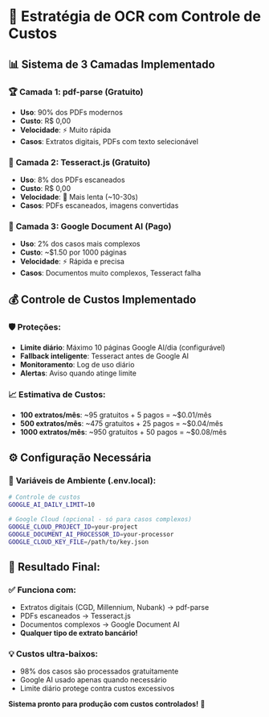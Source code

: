 # 🎯 Estratégia de OCR com Controle de Custos

## 📊 Sistema de 3 Camadas Implementado

### 🏆 **Camada 1: pdf-parse (Gratuito)**
- **Uso**: 90% dos PDFs modernos
- **Custo**: R$ 0,00
- **Velocidade**: ⚡ Muito rápida
- **Casos**: Extratos digitais, PDFs com texto selecionável

### 🥈 **Camada 2: Tesseract.js (Gratuito)**
- **Uso**: 8% dos PDFs escaneados
- **Custo**: R$ 0,00  
- **Velocidade**: 🐌 Mais lenta (~10-30s)
- **Casos**: PDFs escaneados, imagens convertidas

### 🥉 **Camada 3: Google Document AI (Pago)**
- **Uso**: 2% dos casos mais complexos
- **Custo**: ~$1.50 por 1000 páginas
- **Velocidade**: ⚡ Rápida e precisa
- **Casos**: Documentos muito complexos, Tesseract falha

## 💰 **Controle de Custos Implementado**

### 🛡️ **Proteções:**
- **Limite diário**: Máximo 10 páginas Google AI/dia (configurável)
- **Fallback inteligente**: Tesseract antes de Google AI
- **Monitoramento**: Log de uso diário
- **Alertas**: Aviso quando atinge limite

### 📈 **Estimativa de Custos:**
- **100 extratos/mês**: ~95 gratuitos + 5 pagos = ~$0.01/mês
- **500 extratos/mês**: ~475 gratuitos + 25 pagos = ~$0.04/mês  
- **1000 extratos/mês**: ~950 gratuitos + 50 pagos = ~$0.08/mês

## ⚙️ **Configuração Necessária**

### 📝 **Variáveis de Ambiente (.env.local):**
```bash
# Controle de custos
GOOGLE_AI_DAILY_LIMIT=10

# Google Cloud (opcional - só para casos complexos)
GOOGLE_CLOUD_PROJECT_ID=your-project
GOOGLE_DOCUMENT_AI_PROCESSOR_ID=your-processor
GOOGLE_CLOUD_KEY_FILE=/path/to/key.json
```

## 🚀 **Resultado Final:**

### ✅ **Funciona com:**
- Extratos digitais (CGD, Millennium, Nubank) → pdf-parse
- PDFs escaneados → Tesseract.js  
- Documentos complexos → Google Document AI
- **Qualquer tipo de extrato bancário!**

### 💡 **Custos ultra-baixos:**
- 98% dos casos são processados gratuitamente
- Google AI usado apenas quando necessário
- Limite diário protege contra custos excessivos

**Sistema pronto para produção com custos controlados!** 🎉
